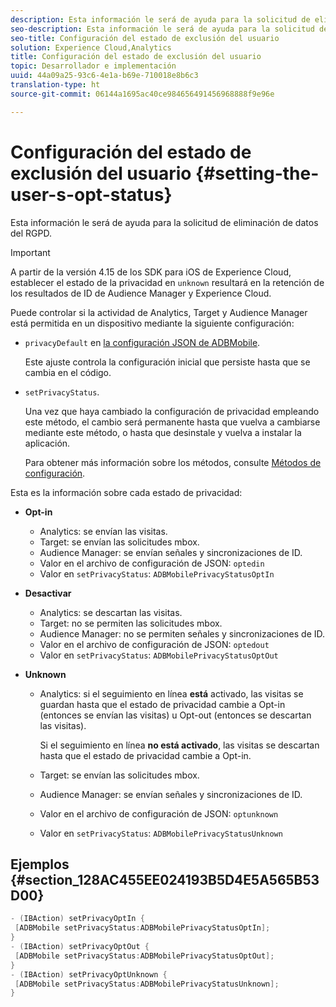 ```yaml
---
description: Esta información le será de ayuda para la solicitud de eliminación de datos del RGPD.
seo-description: Esta información le será de ayuda para la solicitud de eliminación de datos del RGPD.
seo-title: Configuración del estado de exclusión del usuario
solution: Experience Cloud,Analytics
title: Configuración del estado de exclusión del usuario
topic: Desarrollador e implementación
uuid: 44a09a25-93c6-4e1a-b69e-710018e8b6c3
translation-type: ht
source-git-commit: 06144a1695ac40ce984656491456968888f9e96e

---
```



# Configuración del estado de exclusión del usuario {#setting-the-user-s-opt-status}

Esta información le será de ayuda para la solicitud de eliminación de datos del RGPD.

>[!IMPORTANT]
>
>A partir de la versión 4.15 de los SDK para iOS de Experience Cloud, establecer el estado de la privacidad en `unknown` resultará en la retención de los resultados de ID de Audience Manager y Experience Cloud.

Puede controlar si la actividad de Analytics, Target y Audience Manager está permitida en un dispositivo mediante la siguiente configuración:

* `privacyDefault` en [la configuración JSON de ADBMobile](/help/ios/configuration/json-config/json-config.md).

   Este ajuste controla la configuración inicial que persiste hasta que se cambia en el código.

* `setPrivacyStatus`.

   Una vez que haya cambiado la configuración de privacidad empleando este método, el cambio será permanente hasta que vuelva a cambiarse mediante este método, o hasta que desinstale y vuelva a instalar la aplicación.

   Para obtener más información sobre los métodos, consulte [Métodos de configuración](/help/ios/configuration/json-config/json-config.md).

Esta es la información sobre cada estado de privacidad:

* **Opt-in**

   * Analytics: se envían las visitas.
   * Target: se envían las solicitudes mbox.
   * Audience Manager: se envían señales y sincronizaciones de ID.
   * Valor en el archivo de configuración de JSON: `optedin`
   * Valor en `setPrivacyStatus`: `ADBMobilePrivacyStatusOptIn`

* **Desactivar**

   * Analytics: se descartan las visitas.
   * Target: no se permiten las solicitudes mbox.
   * Audience Manager: no se permiten señales y sincronizaciones de ID.
   * Valor en el archivo de configuración de JSON: `optedout`
   * Valor en `setPrivacyStatus`: `ADBMobilePrivacyStatusOptOut`

* **Unknown**

   * Analytics: si el seguimiento en línea **está** activado, las visitas se guardan hasta que el estado de privacidad cambie a Opt-in (entonces se envían las visitas) u Opt-out (entonces se descartan las visitas).

      Si el seguimiento en línea **no está activado**, las visitas se descartan hasta que el estado de privacidad cambie a Opt-in.

   * Target: se envían las solicitudes mbox.
   * Audience Manager: se envían señales y sincronizaciones de ID.
   * Valor en el archivo de configuración de JSON: `optunknown`
   * Valor en `setPrivacyStatus`: `ADBMobilePrivacyStatusUnknown`

## Ejemplos {#section_128AC455EE024193B5D4E5A565B53D00}

```objective-c
- (IBAction) setPrivacyOptIn { 
 [ADBMobile setPrivacyStatus:ADBMobilePrivacyStatusOptIn]; 
} 
- (IBAction) setPrivacyOptOut { 
 [ADBMobile setPrivacyStatus:ADBMobilePrivacyStatusOptOut]; 
} 
- (IBAction) setPrivacyOptUnknown { 
 [ADBMobile setPrivacyStatus:ADBMobilePrivacyStatusUnknown]; 
}
```

